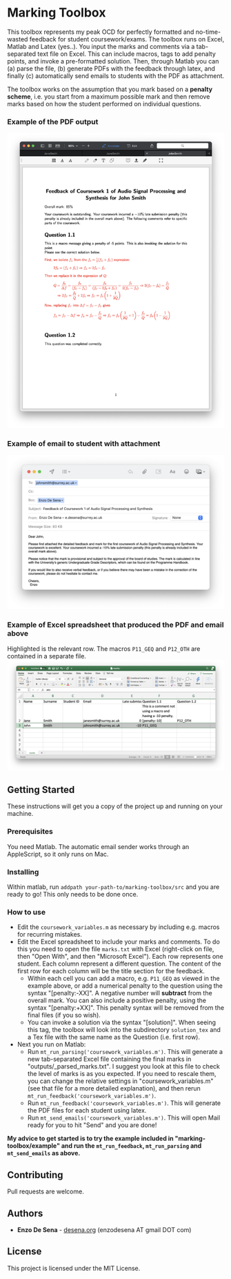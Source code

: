 # Marking Toolbox

This toolbox represents my peak OCD for perfectly formatted and no-time-wasted feedback for student coursework/exams. The toolbox runs on Excel, Matlab and Latex (yes..). You input the marks and comments via a tab-separated text file on Excel. This can include macros, tags to add penalty points, and invoke a pre-formatted solution. Then, through Matlab you can (a) parse the file, (b) generate PDFs with the feedback through latex, and finally (c) automatically send emails to students with the PDF as attachment.

The toolbox works on the assumption that you mark based on a **penalty scheme**, i.e. you start from a maximum possible mark and then remove marks based on how the student performed on individual questions. 

### Example of the PDF output
<img src="docs/pdfoutput.png" width="600"/>

### Example of email to student with attachment
<img src="docs/email.png" width="600"/>

### Example of Excel spreadsheet that produced the PDF and email above
Highlighted is the relevant row. The macros ```P11_GEQ``` and ```P12_OTH``` are contained in a separate file. 
<img src="docs/excel.png" width="600"/>


## Getting Started

These instructions will get you a copy of the project up and running on your  machine.

### Prerequisites

You need Matlab. The automatic email sender works through an AppleScript, so it only runs on Mac. 


### Installing

Within matlab, run ```addpath your-path-to/marking-toolbox/src``` and you are ready to go! This only needs to be done once. 


### How to use


* Edit the ```coursework_variables.m``` as necessary by including e.g. macros for recurring mistakes. 
* Edit the Excel spreadsheet to include your marks and comments. To do this you need to open the file ```marks.txt``` with Excel (right-click on file, then "Open With", and then "Microsoft Excel"). Each row represents one student. Each column represent a different question. The content of the first row for each column will be the title section for the feedback. 
  * Within each cell you can add a macro, e.g. ```P11_GEQ``` as viewed in the example above, or add a numerical penalty to the question using the syntax "[penalty:-XX]". A negative number will **subtract** from the overall mark. You can also include a positive penalty, using the syntax "[penalty:+XX]". This penalty syntax will be removed from the final files (if you so wish). 
  * You can invoke a solution via the syntax "[solution]". When seeing this tag, the toolbox will look into the subdirectory ```solution_tex``` and a Tex file with the same name as the Question (i.e. first row).  
* Next you run on Matlab:
  * Run ```mt_run_parsing('coursework_variables.m')```. This will generate a new tab-separated Excel file containing the final marks in "outputs/\_parsed_marks.txt". I suggest you look at this file to check the level of marks is as you expected. If you need to rescale them, you can change the relative settings in "coursework_variables.m" (see that file for a more detailed explanation), and then rerun ```mt_run_feedback('coursework_variables.m')```.
  * Run ```mt_run_feedback('coursework_variables.m')```. This will generate the PDF files for each student using latex.
  * Run ```mt_send_emails('coursework_variables.m')```. This will open Mail ready for you to hit "Send" and you are done!


**My advice to get started is to try the example included in "marking-toolbox/example" and run the ```mt_run_feedback```, ```mt_run_parsing``` and ```mt_send_emails``` as above.**

## Contributing

Pull requests are welcome.

## Authors

* **Enzo De Sena** - [desena.org](https://www.desena.org) (enzodesena AT gmail DOT com)


## License

This project is licensed under the MIT License.


